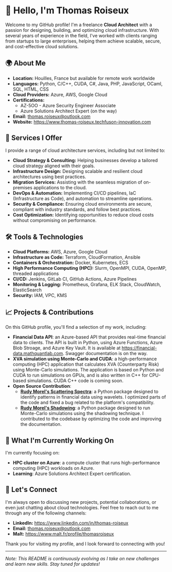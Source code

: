 # 👋 Hello, I'm Thomas Roiseux

Welcome to my GitHub profile! I'm a freelance **Cloud Architect** with a passion for designing, building, and optimizing cloud infrastructure. With several years of experience in the field, I've worked with clients ranging from startups to large enterprises, helping them achieve scalable, secure, and cost-effective cloud solutions.

## 🌍 About Me

- **Location:** Houilles, France but available for remote work worldwide
- **Languages:** Python, C/C++, CUDA, C#, Java, PHP, JavaScript, OCaml, SQL, HTML, CSS
- **Cloud Providers:** Azure, AWS, Google Cloud
- **Certifications:**
  - AZ-5OO - Azure Security Engineer Associate
  - Azure Solutions Architect Expert (on the way)
- **Email:** thomas.roiseux@outlook.com
- **Website:** https://www.thomas-roiseux.techfuson-innovation.com

## 💼 Services I Offer

I provide a range of cloud architecture services, including but not limited to:

- **Cloud Strategy & Consulting:** Helping businesses develop a tailored cloud strategy aligned with their goals.
- **Infrastructure Design:** Designing scalable and resilient cloud architectures using best practices.
- **Migration Services:** Assisting with the seamless migration of on-premises applications to the cloud.
- **DevOps & Automation:** Implementing CI/CD pipelines, IaC (Infrastructure as Code), and automation to streamline operations.
- **Security & Compliance:** Ensuring cloud environments are secure, compliant with industry standards, and follow best practices.
- **Cost Optimization:** Identifying opportunities to reduce cloud costs without compromising on performance.

## 🛠️ Tools & Technologies

- **Cloud Platforms:** AWS, Azure, Google Cloud
- **Infrastructure as Code:** Terraform, CloudFormation, Ansible
- **Containers & Orchestration:** Docker, Kubernetes, ECS
- **High Performance Computing (HPC):** Slurm, OpenMPI, CUDA, OpenMP, threaded applications
- **CI/CD:** Jenkins, GitLab CI, GitHub Actions, Azure Pipelines
- **Monitoring & Logging:** Prometheus, Grafana, ELK Stack, CloudWatch, ElasticSearch
- **Security:** IAM, VPC, KMS

## 📈 Projects & Contributions

On this GitHub profile, you'll find a selection of my work, including:

- **Financial Data API**: an Azure-based API that provides real-time financial data to clients. The API is built in Python, using Azure Functions, Azure Blob Stroage, and Azure Key Vault. It is available at https://financial-data.mathquantlab.com. Swagger documentation is on the way.
- **XVA simulation using Monte-Carlo and CUDA**: a high-performance computing (HPC) application that calculates XVA (Counterparty Risk) using Monte-Carlo simulations. The application is based on Python and CUDA to run simulations on GPUs, and is also written in C++ for CPU-based simulations. CUDA C++ code is coming soon.
- **Open Source Contribution**:
  - **[Rudy Morel's Scattering Spectra](https://github.com/RudyMorel/scattering_spectra)**: a Python package designed to identify patterns in financial data using wavelets. I optimized parts of the code and fixed a bug related to the platform's compatibility.
  - **[Rudy Morel's Shadowing](https://github.com/RudyMorel/scattering_spectra)**: a Python package designed to run Monte-Carlo simulations using the shadowing technique. I contributed to the codebase by optimizing the code and improving the documentation.

## 🎯 What I'm Currently Working On

I'm currently focusing on:

- **HPC cluster on Azure**: a compute cluster that runs high-performance computing (HPC) workloads on Azure.
- **Learning**: Azure Solutions Architect Expert certification.

## 🤝 Let's Connect

I'm always open to discussing new projects, potential collaborations, or even just chatting about cloud technologies. Feel free to reach out to me through any of the following channels:

- **LinkedIn:** https://www.linkedin.com/in/thomas-roiseux
- **Email:** thomas.roiseux@outlook.com
- **Malt:** https://www.malt.fr/profile/thomasroiseux

Thank you for visiting my profile, and I look forward to connecting with you!

---

*Note: This README is continuously evolving as I take on new challenges and learn new skills. Stay tuned for updates!*


<!---
AiglonDore/AiglonDore is a ✨ special ✨ repository because its `README.md` (this file) appears on your GitHub profile.
You can click the Preview link to take a look at your changes.
--->
